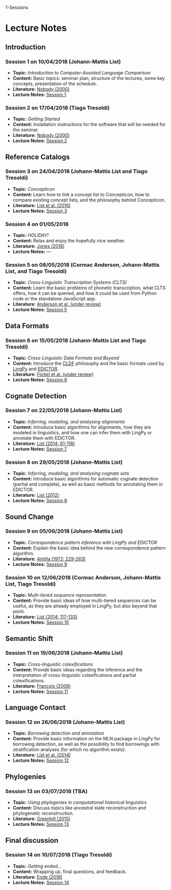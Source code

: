 1-Sessions

# Lecture Notes

## Introduction

### Session 1 on 10/04/2018 (Johann-Mattis List)
* **Topic:** *Introduction to Computer-Assisted Language Comparison*
* **Content:** Basic topics: seminar plan, structure of the lectures, some key concepts, presentation of the schedule. 
* **Literature:** [Nobody (2000)](papers/Niemand2000.pdf)
* **Lecture Notes:** [Session 1](http://htmlpreview.github.io/?https://raw.githubusercontent.com/digling/calc-seminar/master/handouts/Session_1.html)

### Session 2 on 17/04/2018 (Tiago Tresoldi)
* **Topic:** *Getting Started*
* **Content:** Installation instructions for the software that will be needed for the seminar.
* **Literature:** [Nobody (2000)](papers/Niemand2000.pdf)
* **Lecture Notes:** [Session 2](http://htmlpreview.github.io/?https://raw.githubusercontent.com/digling/calc-seminar/master/handouts/Session_2.html)

## Reference Catalogs

### Session 3 on 24/04/2018 (Johann-Mattis List and Tiago Tresoldi)
* **Topic:** *Concepticon*
* **Content:** Learn how to link a concept list to Concepticon, how to compare existing concept lists, and the philosophy behind Concepticon.
* **Literature:** [List et al. (2016)](http://www.lrec-conf.org/proceedings/lrec2016/pdf/127_Paper.pdf)
* **Lecture Notes:** [Session 3](http://htmlpreview.github.io/?https://raw.githubusercontent.com/digling/calc-seminar/master/handouts/Session_3.html)

### Session 4 on 01/05/2018
* **Topic:** *HOLIDAY!*
* **Content:** Relax and enjoy the hopefully nice weather.
* **Literature:** [Jones (2018)](https://en.wikipedia.org/wiki/Jessica_Jones_(TV_series))
* **Lecture Notes:** —


### Session 5 on 08/05/2018 (Cormac Anderson, Johann-Mattis List, and Tiago Tresoldi)
* **Topic:** *Cross-Linguistic Transcription Systems (CLTS)*
* **Content:** Learn the basic problems of phonetic transcription, what CLTS offers, how it can be queried, and how it could be used from Python code or the standalone JavaScript app.
* **Literature:** [Anderson et al. (under review)](pdf/anderson-et-al-2018-clts-draft.pdf)
* **Lecture Notes:** [Session 5](http://htmlpreview.github.io/?https://raw.githubusercontent.com/digling/calc-seminar/master/handouts/Session_7.html)

## Data Formats

### Session 6 on 15/05/2018 (Johann-Mattis List and Tiago Tresoldi)
* **Topic:** *Cross-Linguistic Data Formats and Beyond*
* **Content:** Introduce the [CLDF](http://cldf.clld.org) philosophy and the basic formats used by [LingPy](http://lingpy.org) and [EDICTOR](http://edictor.digling.org).
* **Literature:** [Forkel et al. (under review)](pdf/forkel-et-al-2018-cldf-submitted.pdf)
* **Lecture Notes:** [Session 6](http://htmlpreview.github.io/?https://raw.githubusercontent.com/digling/calc-seminar/master/handouts/Session_6.html)

## Cognate Detection

### Session 7 on 22/05/2018 (Johann-Mattis List)
* **Topic:** *Inferring, modeling, and analysing alignments*
* **Content:** Introduce basic algorithms for alignments, how they are modeled in linguistics, and how one can infer them with LingPy or annotate them with EDICTOR. 
* **Literature:** [List (2014: 61-118)](http://dup.oa.hhu.de/244/1/DLS%20%28J.-M.%20List%29%2C%20Vol.%201_Open%20Access.pdf)
* **Lecture Notes:** [Session 7](http://htmlpreview.github.io/?https://raw.githubusercontent.com/digling/calc-seminar/master/handouts/Session_7.html)

### Session 8 on 29/05/2018 (Johann-Mattis List)
* **Topic:** *Inferring, modeling, and analysing cognate sets*
* **Content:** Introduce basic algorithms for automatic cognate detection (partial and complete), as well as basic methods for annotating them in EDICTOR. 
* **Literature:** [List (2012)](http://aclweb.org/anthology-new/W/W12/W12-0216.pdf)
* **Lecture Notes:** [Session 8](http://htmlpreview.github.io/?https://raw.githubusercontent.com/digling/calc-seminar/master/handouts/Session_8.html)

## Sound Change

### Session 9 on 05/06/2018 (Johann-Mattis List)
* **Topic:** *Correspondence pattern inference with LingPy and EDICTOR*
* **Content:** Explain the basic idea behind the new correspondence pattern algorithm.
* **Literature:** [Anttila (1972: 229-263)](pdf/anttila-1989-introduction-historical-linguistics-excerpts.pdf)
* **Lecture Notes:** [Session 9](http://htmlpreview.github.io/?https://raw.githubusercontent.com/digling/calc-seminar/master/handouts/Session_9.html)

### Session 10 on 12/06/2018 (Cormac Anderson, Johann-Mattis List, Tiago Tresoldi)
* **Topic:** *Multi-tiered sequence representation*
* **Content:** Provide basic ideas of how multi-tiered sequences can be useful, as they are already employed in LingPy, but also beyond that point.
* **Literature:** [List (2014: 117-133)](http://dup.oa.hhu.de/244/1/DLS%20%28J.-M.%20List%29%2C%20Vol.%201_Open%20Access.pdf)
* **Lecture Notes:** [Session 10](http://htmlpreview.github.io/?https://raw.githubusercontent.com/digling/calc-seminar/master/handouts/Session_10.html)

## Semantic Shift

### Session 11 on 19/06/2018 (Johann-Mattis List)
* **Topic:** *Cross-linguistic colexifications*
* **Content:** Provide basic ideas regarding the inference and the interpretation of cross-linguistic colexifications and partial colexifications.
* **Literature:** [François (2008)](pdf/francois-2008-colexifications.pdf)
* **Lecture Notes:** [Session 11](http://htmlpreview.github.io/?https://raw.githubusercontent.com/digling/calc-seminar/master/handouts/Session_11.html)

## Language Contact

### Session 12 on 26/06/2018 (Johann-Mattis List)
* **Topic:** *Borrowing detection and annotation*
* **Content:** Provide basic information on the MLN package in LingPy for borrowing detection, as well as the possibility to find borrowings with stratification analyses (for which no algorithm exists).
* **Literature:** [List et al. (2014)](http://onlinelibrary.wiley.com/doi/10.1002/bies.201300096/pdf)
* **Lecture Notes:** [Session 12](http://htmlpreview.github.io/?https://raw.githubusercontent.com/digling/calc-seminar/master/handouts/Session_12.html)

## Phylogenies

### Session 13 on 03/07/2018 (TBA)
* **Topic:** *Using phylogenies in computational historical linguistics*
* **Content:** Discuss topics like ancestral state reconstruction and phylogenetic reconstruction.
* **Literature:** [Greenhill (2015)](pdf/greenhill-2015-evolution-language-phylogenetic-reconstruction.pdf)
* **Lecture Notes:** [Session 13](http://htmlpreview.github.io/?https://raw.githubusercontent.com/digling/calc-seminar/master/handouts/Session_13.html)

## Final discussion

### Session 14 on 10/07/2018 (Tiago Tresoldi)
* **Topic:** *Getting ended...*
* **Content:** Wrapping up, final questions, and feedback.
* **Literature:** [Ende (2018)](http://www.example.org)
* **Lecture Notes:** [Session 14](http://htmlpreview.github.io/?https://raw.githubusercontent.com/digling/calc-seminar/master/handouts/Session_14.html)


